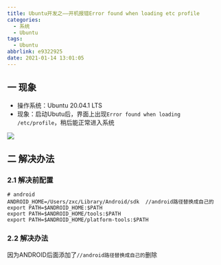 ```yaml
---
title: Ubuntu开发之——开机报错Error found when loading etc profile
categories:
  - 系统
  - Ubuntu
tags:
  - Ubuntu
abbrlink: e9322925
date: 2021-01-14 13:01:05
---
```

## 一 现象

* 操作系统：Ubuntu 20.04.1 LTS
* 现象：启动Ubutu后，界面上出现`Error found when loading /etc/profile`，稍后能正常进入系统

![][1]

<!--more-->

## 二 解决办法

### 2.1 解决前配置

```
# android
ANDROID_HOME=/Users/zxc/Library/Android/sdk  //android路径替换成自己的
export PATH=$ANDROID_HOME:$PATH
export PATH=$ANDROID_HOME/tools:$PATH
export PATH=$ANDROID_HOME/platform-tools:$PATH
```

### 2.2 解决办法

因为ANDROID后面添加了`//android路径替换成自己的`删除




[1]:https://raw.githubusercontent.com/PGzxc/CDN/master/blog-linux/ubuntu-error-loading-etc.png